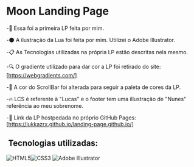 # Moon Landing Page

-🔧 Essa foi a primeira LP feita por mim. <br>


-🌑 A ilustração da Lua foi feita por mim. Utilizei o Adobe Illustrator.

-📋 As Tecnologias utilizadas na própria LP estão descritas nela mesmo.

-🔍 O gradiente utilizado para dar cor a LP foi retirado do site: [https://webgradients.com/]

-🔵 A cor do ScrollBar foi alterada para seguir a paleta de cores da LP.

-🔥 LCS é referente à "Lucas" e o footer tem uma illustração de "Nunes" referência ao meu sobrenome.

-🏨 Link da LP hostpedada no próprio GitHub Pages: [https://lukkazrx.github.io/landing-page.github.io/]

## &nbsp;Tecnologias utilizadas:
<img src="https://img.shields.io/badge/HTML5-E34F26?style=for-the-badge&logo=html5&logoColor=white" alt="HTML5"><img src="https://img.shields.io/badge/CSS3-1572B6?style=for-the-badge&logo=css3&logoColor=white" alt="CSS3">
<img src="https://img.shields.io/badge/Adobe%20Illustrator-FF9A00?style=for-the-badge&logo=adobe%20illustrator&logoColor=white" alt="Adobe Illustrator">
